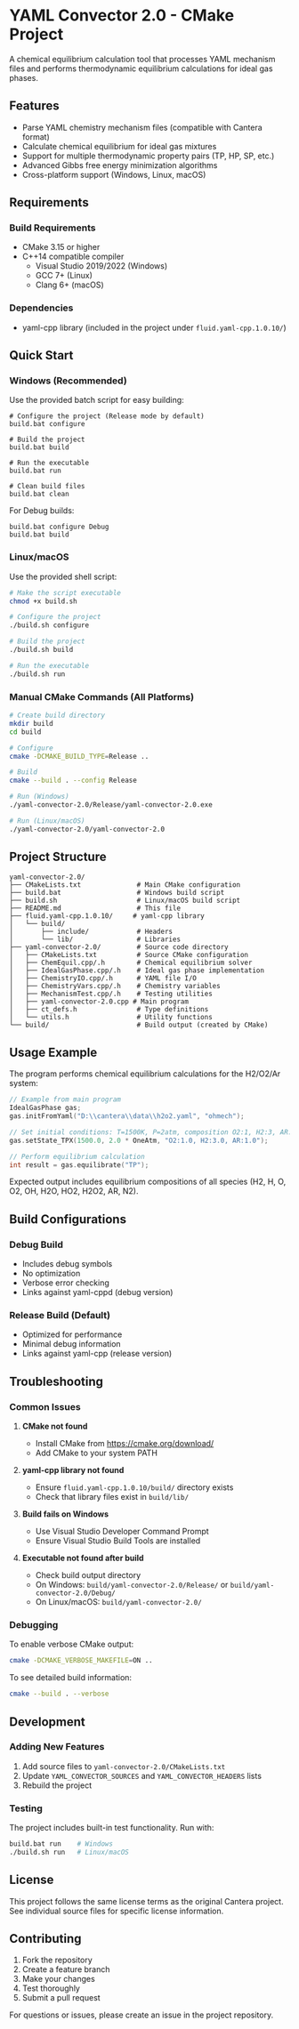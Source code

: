 # YAML Convector 2.0 - CMake Project

A chemical equilibrium calculation tool that processes YAML mechanism files and performs thermodynamic equilibrium calculations for ideal gas phases.

## Features

- Parse YAML chemistry mechanism files (compatible with Cantera format)
- Calculate chemical equilibrium for ideal gas mixtures
- Support for multiple thermodynamic property pairs (TP, HP, SP, etc.)
- Advanced Gibbs free energy minimization algorithms
- Cross-platform support (Windows, Linux, macOS)

## Requirements

### Build Requirements
- CMake 3.15 or higher
- C++14 compatible compiler
  - Visual Studio 2019/2022 (Windows)
  - GCC 7+ (Linux)
  - Clang 6+ (macOS)

### Dependencies
- yaml-cpp library (included in the project under `fluid.yaml-cpp.1.0.10/`)

## Quick Start

### Windows (Recommended)

Use the provided batch script for easy building:

```batch
# Configure the project (Release mode by default)
build.bat configure

# Build the project
build.bat build

# Run the executable
build.bat run

# Clean build files
build.bat clean
```

For Debug builds:
```batch
build.bat configure Debug
build.bat build
```

### Linux/macOS

Use the provided shell script:

```bash
# Make the script executable
chmod +x build.sh

# Configure the project
./build.sh configure

# Build the project
./build.sh build

# Run the executable
./build.sh run
```

### Manual CMake Commands (All Platforms)

```bash
# Create build directory
mkdir build
cd build

# Configure
cmake -DCMAKE_BUILD_TYPE=Release ..

# Build
cmake --build . --config Release

# Run (Windows)
./yaml-convector-2.0/Release/yaml-convector-2.0.exe

# Run (Linux/macOS)
./yaml-convector-2.0/yaml-convector-2.0
```

## Project Structure

```
yaml-convector-2.0/
├── CMakeLists.txt              # Main CMake configuration
├── build.bat                   # Windows build script
├── build.sh                    # Linux/macOS build script
├── README.md                   # This file
├── fluid.yaml-cpp.1.0.10/     # yaml-cpp library
│   └── build/
│       ├── include/            # Headers
│       └── lib/                # Libraries
├── yaml-convector-2.0/         # Source code directory
│   ├── CMakeLists.txt          # Source CMake configuration
│   ├── ChemEquil.cpp/.h        # Chemical equilibrium solver
│   ├── IdealGasPhase.cpp/.h    # Ideal gas phase implementation
│   ├── ChemistryIO.cpp/.h      # YAML file I/O
│   ├── ChemistryVars.cpp/.h    # Chemistry variables
│   ├── MechanismTest.cpp/.h    # Testing utilities
│   ├── yaml-convector-2.0.cpp # Main program
│   ├── ct_defs.h               # Type definitions
│   └── utils.h                 # Utility functions
└── build/                      # Build output (created by CMake)
```

## Usage Example

The program performs chemical equilibrium calculations for the H2/O2/Ar system:

```cpp
// Example from main program
IdealGasPhase gas;
gas.initFromYaml("D:\\cantera\\data\\h2o2.yaml", "ohmech");

// Set initial conditions: T=1500K, P=2atm, composition O2:1, H2:3, AR:1
gas.setState_TPX(1500.0, 2.0 * OneAtm, "O2:1.0, H2:3.0, AR:1.0");

// Perform equilibrium calculation
int result = gas.equilibrate("TP");
```

Expected output includes equilibrium compositions of all species (H2, H, O, O2, OH, H2O, HO2, H2O2, AR, N2).

## Build Configurations

### Debug Build
- Includes debug symbols
- No optimization
- Verbose error checking
- Links against yaml-cppd (debug version)

### Release Build (Default)
- Optimized for performance
- Minimal debug information
- Links against yaml-cpp (release version)

## Troubleshooting

### Common Issues

1. **CMake not found**
   - Install CMake from https://cmake.org/download/
   - Add CMake to your system PATH

2. **yaml-cpp library not found**
   - Ensure `fluid.yaml-cpp.1.0.10/build/` directory exists
   - Check that library files exist in `build/lib/`

3. **Build fails on Windows**
   - Use Visual Studio Developer Command Prompt
   - Ensure Visual Studio Build Tools are installed

4. **Executable not found after build**
   - Check build output directory
   - On Windows: `build/yaml-convector-2.0/Release/` or `build/yaml-convector-2.0/Debug/`
   - On Linux/macOS: `build/yaml-convector-2.0/`

### Debugging

To enable verbose CMake output:
```bash
cmake -DCMAKE_VERBOSE_MAKEFILE=ON ..
```

To see detailed build information:
```bash
cmake --build . --verbose
```

## Development

### Adding New Features
1. Add source files to `yaml-convector-2.0/CMakeLists.txt`
2. Update `YAML_CONVECTOR_SOURCES` and `YAML_CONVECTOR_HEADERS` lists
3. Rebuild the project

### Testing
The project includes built-in test functionality. Run with:
```bash
build.bat run    # Windows
./build.sh run   # Linux/macOS
```

## License

This project follows the same license terms as the original Cantera project. See individual source files for specific license information.

## Contributing

1. Fork the repository
2. Create a feature branch
3. Make your changes
4. Test thoroughly
5. Submit a pull request

For questions or issues, please create an issue in the project repository.
